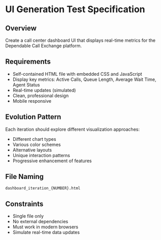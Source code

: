 # UI Generation Test Specification

## Overview
Create a call center dashboard UI that displays real-time metrics for the Dependable Call Exchange platform.

## Requirements
- Self-contained HTML file with embedded CSS and JavaScript
- Display key metrics: Active Calls, Queue Length, Average Wait Time, Agent Status
- Real-time updates (simulated)
- Clean, professional design
- Mobile responsive

## Evolution Pattern
Each iteration should explore different visualization approaches:
- Different chart types
- Various color schemes
- Alternative layouts
- Unique interaction patterns
- Progressive enhancement of features

## File Naming
`dashboard_iteration_{NUMBER}.html`

## Constraints
- Single file only
- No external dependencies
- Must work in modern browsers
- Simulate real-time data updates